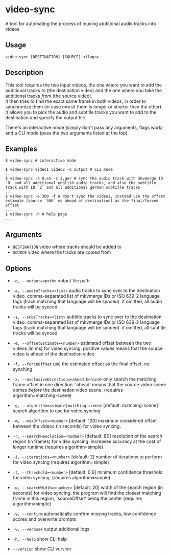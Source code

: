 # video-sync

A tool for automating the process of muxing additional audio tracks into videos

## Usage

```sh-session
video-sync [DESTINATION] [SOURCE] <flags>
```

## Description

This tool requires the two input videos, the one where you want to add the additional tracks *to* (the destination video) and the one where you take the additional tracks *from* (the source video).  
It then tries to find the exact same frame in both videos, in order to synchronize them (in case one of them is longer or shorter than the other).  
It allows you to pick the audio and subtitle tracks you want to add to the destination and specify the output file.

There's an interactive mode (simply don't pass any arguments, flags work) and a CLI mode (pass the two arguments listed at the top).

## Examples

```sh-session
$ video-sync # interactive mode
...
$ video-sync video1 video2 -o output # CLI mode
...
$ video-sync -a 0,en -s 2,ger # sync the audio track with mkvmerge ID `0` and all additional english audio tracks, and also the subtitle track with ID `2` and all additional german subtitle tracks
...
$ video-sync -e 300 -f # don't sync the videos, instead use the offset estimate (source `300` ms ahead of destination) as the final/forced offset
...
$ video-sync -h # help page
...
```

## Arguments

- `DESTINATION` video where tracks should be added to
- `SOURCE` video where the tracks are copied from

## Options

- `-o, --output=<path>` output file path

- `-a, --audioTracks=<list>` audio tracks to sync over to the destination video. comma-separated list of mkvmerge IDs or ISO 639-2 language tags (track matching that language will be synced). if omitted, all audio tracks will be synced.

- `-s, --subsTracks=<list>` subtitle tracks to sync over to the destination video. comma-separated list of mkvmerge IDs or ISO 639-2 language tags (track matching that language will be synced). if omitted, all subtitle tracks will be synced

- `-e, --offsetEstimate=<number>` estimated offset between the two videos (in ms) for video syncing. positive values means that the source video is ahead of the destination video

- `-f, --forceOffset` use the estimated offset as the final offset, no synching

- `-x, --exclusiveDirection=<ahead|behind>` only search the matching frame offset in one direction. 'ahead' means that the source video scene comes *before* the destination video scene. (requires algorithm=matching-scene)

- `-g, --algorithm=<simple|matching-scene>` [default: matching-scene] search algorithm to use for video syncing

- `-m, --maxOffset=<number>` [default: 120] maximum considered offset between the videos (in seconds) for video syncing.

- `-r, --searchResolution=<number>` [default: 80] resolution of the search region (in frames) for video syncing. increases accuracy at the cost of longer runtime (requires algorithm=simple)
- `-i, --iterations=<number>` [default: 2] number of iterations to perform for video syncing (requires algorithm=simple)
- `-t, --threshold=<number>` [default: 0.6] minimum confidence threshold for video syncing. (requires algorithm=simple)
- `-w, --searchWidth=<number>` [default: 20] width of the search region (in seconds) for video syncing. the program will find the closest matching frame in this region, 'sourceOffset' being the center (requires algorithm=simple)

- `-y, --confirm` automatically confirm missing tracks, low confidence scores and overwrite prompts

- `-v, --verbose` output additional logs

- `-h, --help` show CLI help

- `--version` show CLI version

